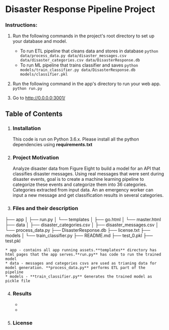 # Disaster Response Pipeline Project

### Instructions:
1. Run the following commands in the project's root directory to set up your database and model.

    - To run ETL pipeline that cleans data and stores in database
        `python data/process_data.py data/disaster_messages.csv data/disaster_categories.csv data/DisasterResponse.db`
    - To run ML pipeline that trains classifier and saves
        `python models/train_classifier.py data/DisasterResponse.db models/classifier.pkl`

2. Run the following command in the app's directory to run your web app.
    `python run.py`

3. Go to http://0.0.0.0:3001/


## Table of Contents
1. ### Installation
    This code is run on Python 3.6.x. Please install all the python dependencies using **requirements.txt**
2. ### Project Motivation
	 Analyze disaster data from Figure Eight to build a model for an API that classifies disaster messages. Using real messages that were sent during disaster events, goal is to create a machine learning pipeline to categorize these events and categorize them into 36 categories. Categories extracted from input data. An an emergency worker can input a new message and get classification results in several categories.
    
3. ### Files and their description
├── app
│   ├── run.py
│   └── templates
│       ├── go.html
│       └── master.html
├── data
│   ├── disaster_categories.csv
│   ├── disaster_messages.csv
│   └── process_data.py
├── DisasterResponse.db
├── license.txt
├── models
│   └── train_classifier.py
├── README.md
├── test_0.pkl
├── test.pkl
	
    * app - contains all app running assets.**templates** directory has html pages that the app serves.**run.py** has code to run the trained model
    * data - messages and categories csvs are used as trianing data for model generation. **process_data.py** performs ETL part of the pipeline
    * models - **train_classifier.py** Generates the trained model as pickle file
    
    
4. ### Results
   - 
   -
   

5. ### License
   
